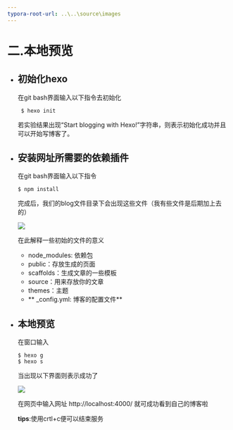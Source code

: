 ```yaml
---
typora-root-url: ..\..\source\images
---
```


# 二.本地预览

* ## 初始化hexo
    在git bash界面输入以下指令去初始化  
    
    ```
     $ hexo init
    ```
    
    若实验结果出现“Start blogging with Hexo!”字符串，则表示初始化成功并且可以开始写博客了。
    
* ## 安装网址所需要的依赖插件

    在git bash界面输入以下指令

    ```
    $ npm install
    ```

    完成后，我们的blog文件目录下会出现这些文件（我有些文件是后期加上去的）

    ![]( https://cdn.jsdelivr.net/gh/ccit18081430101/gitbook51//img/4.jpg)

    在此解释一些初始的文件的意义

    * node_modules: 依赖包

    - public：存放生成的页面
    - scaffolds：生成文章的一些模板
    - source：用来存放你的文章
    - themes：主题
    - ** _config.yml: 博客的配置文件**

* ## 本地预览

  在窗口输入

  ```
  $ hexo g
  $ hexo s
  ```

  当出现以下界面则表示成功了

  ![]( https://cdn.jsdelivr.net/gh/ccit18081430101/gitbook51//img/3.jpg)

  在网页中输入网址  http://localhost:4000/ 就可成功看到自己的博客啦

  **tips**:使用crtl+c便可以结束服务